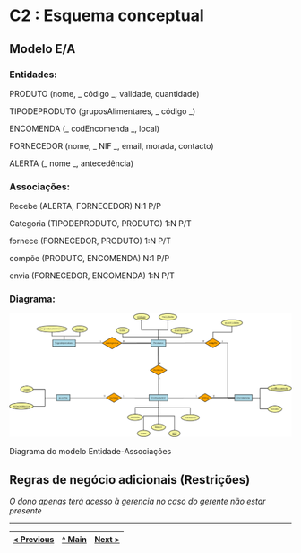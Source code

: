 # C2 : Esquema conceptual

## Modelo E/A


### Entidades: 

PRODUTO (nome, _ código _, validade, quantidade)

TIPODEPRODUTO (gruposAlimentares, _ código _)

ENCOMENDA (_ codEncomenda _, local)

FORNECEDOR (nome, _ NIF _, email, morada, contacto)

ALERTA (_ nome _, antecedência)


### Associações:


Recebe (ALERTA, FORNECEDOR)			       N:1 P/P

Categoria (TIPODEPRODUTO, PRODUTO)     1:N P/T

fornece (FORNECEDOR, PRODUTO)		       1:N P/T

compõe (PRODUTO, ENCOMENDA)            N:1 P/P

envia (FORNECEDOR, ENCOMENDA)          1:N P/T


### Diagrama: 
![An alternative description](imagens/diagrama.png)   

Diagrama do modelo Entidade-Associações  


## Regras de negócio adicionais (Restrições)
_O dono apenas terá acesso à gerencia no caso do gerente não estar presente_

---
[< Previous](rebd01.md) | [^ Main](https://github.com/TCM21-SIBD03/reportSIBD) | [Next >](rebd03.md)
:--- | :---: | ---: 

